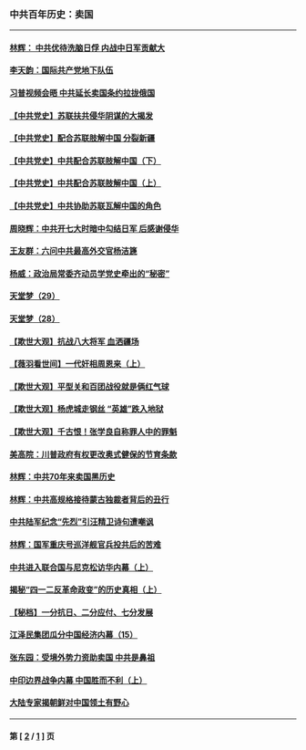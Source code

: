 ### 中共百年历史：卖国
---
#### [林辉： 中共优待洗脑日俘 内战中日军贡献大](../../pages/nf1176117/n13624644.md?04170430) 
#### [李天韵：国际共产党地下队伍](../../pages/nf1176117/n13611808.md?04170430) 
#### [习普视频会晤 中共延长卖国条约拉拢俄国](../../pages/nf1176117/n13060971.md?04170430) 
#### [【中共党史】苏联扶共侵华阴谋的大揭发](../../pages/nf1176117/n13056050.md?04170430) 
#### [【中共党史】配合苏联肢解中国 分裂新疆](../../pages/nf1176117/n13040700.md?04170430) 
#### [【中共党史】中共配合苏联肢解中国（下）](../../pages/nf1176117/n13035660.md?04170430) 
#### [【中共党史】中共配合苏联肢解中国（上）](../../pages/nf1176117/n13030262.md?04170430) 
#### [【中共党史】中共协助苏联瓦解中国的角色](../../pages/nf1176117/n13018109.md?04170430) 
#### [周晓辉：中共开七大时暗中勾结日军 后感谢侵华](../../pages/nf1176117/n12921960.md?04170430) 
#### [王友群：六问中共最高外交官杨洁篪](../../pages/nf1176117/n12836495.md?04170430) 
#### [杨威：政治局常委齐动员学党史牵出的“秘密”](../../pages/nf1176117/n12764642.md?04170430) 
#### [天堂梦（29）](../../pages/nf1176117/n12408465.md?04170430) 
#### [天堂梦（28）](../../pages/nf1176117/n12408309.md?04170430) 
#### [【欺世大观】抗战八大将军 血洒疆场](../../pages/nf1176117/n12357044.md?04170430) 
#### [【薇羽看世间】一代奸相周恩来（上）](../../pages/nf1176117/n12401109.md?04170430) 
#### [【欺世大观】平型关和百团战役就是俩红气球](../../pages/nf1176117/n12359157.md?04170430) 
#### [【欺世大观】杨虎城走钢丝 “英雄”跌入地狱](../../pages/nf1176117/n12358840.md?04170430) 
#### [【欺世大观】千古恨！张学良自称罪人中的罪魁](../../pages/nf1176117/n12358629.md?04170430) 
#### [美高院：川普政府有权更改奥式健保的节育条款](../../pages/nf1176117/n12242171.md?04170430) 
#### [林辉：中共70年来卖国黑历史](../../pages/nf1176117/n11552181.md?04170430) 
#### [林辉：中共高规格接待蒙古独裁者背后的丑行](../../pages/nf1176117/n11225005.md?04170430) 
#### [中共陆军纪念“先烈”引汪精卫诗句遭嘲讽](../../pages/nf1176117/n11153345.md?04170430) 
#### [林辉：国军重庆号巡洋舰官兵投共后的苦难](../../pages/nf1176117/n10997801.md?04170430) 
#### [中共进入联合国与尼克松访华内幕（上）](../../pages/nf1176117/n10138788.md?04170430) 
#### [揭秘“四一二反革命政变”的历史真相（上）](../../pages/nf1176117/n9996650.md?04170430) 
#### [【秘档】一分抗日、二分应付、七分发展](../../pages/nf1176117/n9331484.md?04170430) 
#### [江泽民集团瓜分中国经济内幕（15）](../../pages/nf1176117/n9268584.md?04170430) 
#### [张东园：受境外势力资助卖国 中共是鼻祖](../../pages/nf1176117/n9272480.md?04170430) 
#### [中印边界战争内幕 中国胜而不利（上）](../../pages/nf1176117/n9252458.md?04170430) 
#### [大陆专家揭朝鲜对中国领土有野心](../../pages/nf1176117/n9074056.md?04170430) 

---
#### 第 [ [2](./2.md?04170430) / [1](./1.md?04170430) ] 页
